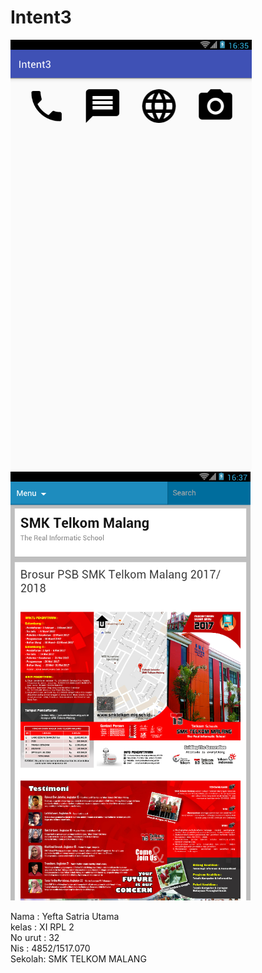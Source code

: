 # Intent3

![Screenshot](https://github.com/yefta11/Intent3/blob/master/int3.png)
![Screenshot](https://github.com/yefta11/Intent3/blob/master/intn3.png)

Nama : Yefta Satria Utama <br>
kelas : XI RPL 2 <br>
No urut : 32 <br>
Nis : 4852/1517.070 <br>
Sekolah: SMK TELKOM MALANG
